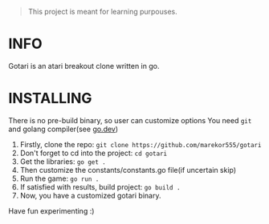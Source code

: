 > This project is meant for learning purpouses.

# INFO
Gotari is an atari breakout clone written in go.

# INSTALLING
There is no pre-build binary, so user can customize options 
You need `git` and golang compiler(see [go.dev]("https://go.dev/dl"))

1. Firstly, clone the repo: `git clone https://github.com/marekor555/gotari`
2. Don't forget to cd into the project: `cd gotari`
4. Get the libraries: `go get .`
5. Then customize the constants/constants.go file(if uncertain skip)
6. Run the game: `go run .`
7. If satisfied with results, build project: `go build .`
8. Now, you have a customized gotari binary.

Have fun experimenting :)
